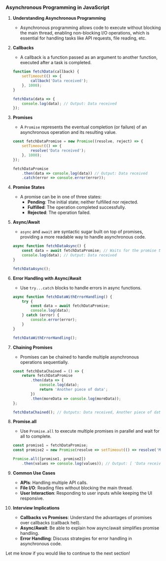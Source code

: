 

### Asynchronous Programming in JavaScript

1. **Understanding Asynchronous Programming**
   - Asynchronous programming allows code to execute without blocking the main thread, enabling non-blocking I/O operations, which is essential for handling tasks like API requests, file reading, etc.

2. **Callbacks**
   - A callback is a function passed as an argument to another function, executed after a task is completed.
   ```javascript
   function fetchData(callback) {
       setTimeout(() => {
           callback('Data received');
       }, 1000);
   }

   fetchData(data => {
       console.log(data); // Output: Data received
   });
   ```

3. **Promises**
   - A `Promise` represents the eventual completion (or failure) of an asynchronous operation and its resulting value.
   ```javascript
   const fetchDataPromise = new Promise((resolve, reject) => {
       setTimeout(() => {
           resolve('Data received');
       }, 1000);
   });

   fetchDataPromise
       .then(data => console.log(data)) // Output: Data received
       .catch(error => console.error(error));
   ```

4. **Promise States**
   - A promise can be in one of three states:
     - **Pending**: The initial state; neither fulfilled nor rejected.
     - **Fulfilled**: The operation completed successfully.
     - **Rejected**: The operation failed.

5. **Async/Await**
   - `async` and `await` are syntactic sugar built on top of promises, providing a more readable way to handle asynchronous code.
   ```javascript
   async function fetchDataAsync() {
       const data = await fetchDataPromise; // Waits for the promise to resolve
       console.log(data); // Output: Data received
   }

   fetchDataAsync();
   ```

6. **Error Handling with Async/Await**
   - Use `try...catch` blocks to handle errors in async functions.
   ```javascript
   async function fetchDataWithErrorHandling() {
       try {
           const data = await fetchDataPromise;
           console.log(data);
       } catch (error) {
           console.error(error);
       }
   }

   fetchDataWithErrorHandling();
   ```

7. **Chaining Promises**
   - Promises can be chained to handle multiple asynchronous operations sequentially.
   ```javascript
   const fetchDataChained = () => {
       return fetchDataPromise
           .then(data => {
               console.log(data);
               return 'Another piece of data';
           })
           .then(moreData => console.log(moreData));
   };

   fetchDataChained(); // Outputs: Data received, Another piece of data
   ```

8. **Promise.all**
   - Use `Promise.all` to execute multiple promises in parallel and wait for all to complete.
   ```javascript
   const promise1 = fetchDataPromise;
   const promise2 = new Promise(resolve => setTimeout(() => resolve('More data'), 500));

   Promise.all([promise1, promise2])
       .then(values => console.log(values)); // Output: [ 'Data received', 'More data' ]
   ```

9. **Common Use Cases**
   - **APIs**: Handling multiple API calls.
   - **File I/O**: Reading files without blocking the main thread.
   - **User Interaction**: Responding to user inputs while keeping the UI responsive.

10. **Interview Implications**
    - **Callbacks vs Promises**: Understand the advantages of promises over callbacks (callback hell).
    - **Async/Await**: Be able to explain how async/await simplifies promise handling.
    - **Error Handling**: Discuss strategies for error handling in asynchronous code.

Let me know if you would like to continue to the next section!


